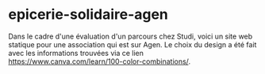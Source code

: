 # epicerie-solidaire-agen
Dans le cadre d'une évaluation d'un parcours chez Studi, voici un site web statique pour une association qui est sur Agen.
Le choix du design a été fait avec les informations trouvées via ce lien https://www.canva.com/learn/100-color-combinations/.
